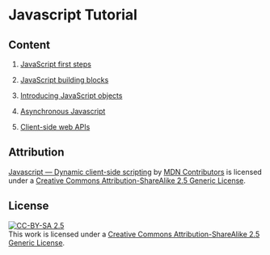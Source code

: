 # Javascript Tutorial

## Content

1. [JavaScript first steps](https://developer.mozilla.org/en-US/docs/Learn/JavaScript/First_steps)

2. [JavaScript building blocks](https://developer.mozilla.org/en-US/docs/Learn/JavaScript/Building_blocks)

3. [Introducing JavaScript objects](https://developer.mozilla.org/en-US/docs/Learn/JavaScript/Objects)

4. [Asynchronous Javascript](https://developer.mozilla.org/en-US/docs/Learn/JavaScript/Asynchronous)

5. [Client-side web APIs](https://developer.mozilla.org/en-US/docs/Learn/JavaScript/Client-side_web_APIs)

## Attribution

[Javascript — Dynamic client-side scripting](https://developer.mozilla.org/en-US/docs/Learn/JavaScript) by [MDN Contributors](https://developer.mozilla.org/en-US/docs/Learn/JavaScript/contributors.txt) is licensed under a [Creative Commons Attribution-ShareAlike 2.5 Generic License](https://creativecommons.org/licenses/by-sa/2.5/).

## License

[![CC-BY-SA 2.5](http://mirrors.creativecommons.org/presskit/buttons/88x31/svg/by-sa.svg)](https://creativecommons.org/licenses/by-sa/2.5/)  
This work is licensed under a [Creative Commons Attribution-ShareAlike 2.5 Generic License](https://creativecommons.org/licenses/by-sa/2.5/).
